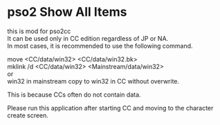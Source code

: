 # pso2 Show All Items
this is mod for pso2cc  
It can be used only in CC edition regardless of JP or NA.  
In most cases, it is recommended to use the following command.  

move <CC/data/win32> <CC/data/win32.bk>  
mklink /d <CC/data/win32> <Mainstream/data/win32>  
or  
win32 in mainstream copy to win32 in CC without overwrite.  

This is because CCs often do not contain data.  

Please run this application after starting CC and moving to the character create screen.
